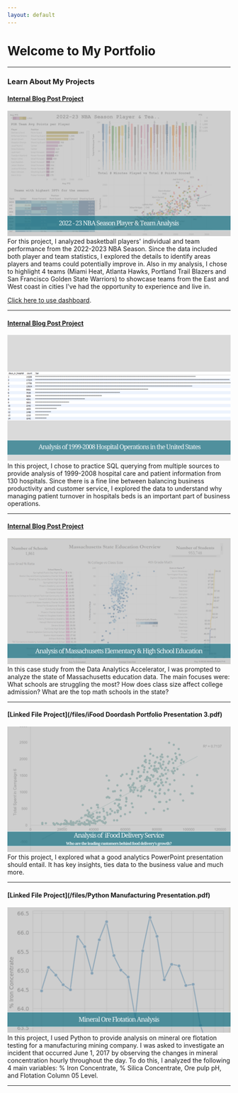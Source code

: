 ```yaml
---
layout: default
---
```

# Welcome to My Portfolio

---

### Learn About My Projects

#### [Internal Blog Post Project](/tableau_nba_project.md)
<img src="images/NBA Github Cover.png"/>
For this project, I analyzed basketball players' individual and team performance from the 2022-2023 NBA Season. Since the data included both player and team statistics, I explored the details to identify areas players and teams could potentially improve in. Also in my analysis, I chose to highlight 4 teams (Miami Heat, Atlanta Hawks, Portland Trail Blazers and San Francisco Golden State Warriors) to showcase teams from the East and West coast in cities I've had the opportunity to experience and live in.

[Click here to use dashboard](https://public.tableau.com/views/2022-23NBASeasonPlayerTeamAnalysisDashboard/22-23NBATeamAnalysisDashboard?:language=en-US&:display_count=n&:origin=viz_share_link).


---
#### [Internal Blog Post Project](/sql_healthcare_project.md)
<img src="images/SQL Healthcare Github Cover.png"/>
In this project, I chose to practice SQL querying from multiple sources to provide analysis of 1999-2008 hospital care and patient information from 130 hospitals. Since there is a fine line between balancing business productivity and customer service, I explored the data to understand why managing patient turnover in hospitals beds is an important part of business operations. 

---
#### [Internal Blog Post Project](/education_project.md)
<img src="images/Github Mass Cover.png"/>
In this case study from the Data Analytics Accelerator, I was prompted to analyze the state of Massachusetts education data. The main focuses were:
What schools are struggling the most?
How does class size affect college admission?
What are the top math schools in the state? 

---
#### [Linked File Project](/files/iFood Doordash Portfolio Presentation 3.pdf)
<img src="images/IFood Github Cover.png"/>
For this project, I explored what a good analytics PowerPoint presentation should entail. It has key insights, ties data to the business value and much more. 

---
#### [Linked File Project](/files/Python Manufacturing Presentation.pdf)
<img src="images/Mining Github Cover.png"/>
In this project, I used Python to provide analysis on mineral ore flotation testing for a manufacturing mining company. I was asked to investigate an incident that occurred June 1, 2017 by observing the changes in mineral concentration hourly throughout the day. To do this, I analyzed the following  4 main variables: % Iron Concentrate, % Silica Concentrate, Ore pulp pH, and Flotation Column 05 Level. 

---

